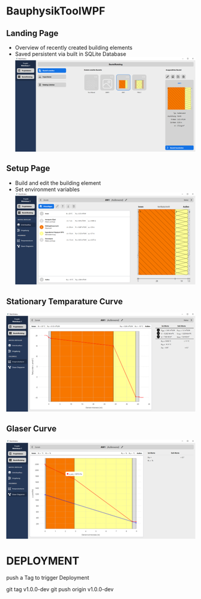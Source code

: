 # BauphysikToolWPF

## Landing Page
- Overview of recently created building elements
- Saved persistent via built in SQLite Database
![alt text](./Resources/MarkdownImages/FO0_LandingPage.png "Landing Page")

## Setup Page
- Build and edit the building element
- Set environment variables
![alt text](./Resources/MarkdownImages/FO1_SetupLayer.png "Edit Element & Environment Variables")

## Stationary Temparature Curve
![alt text](./Resources/MarkdownImages/FO2_Temperature.png "Temperature Curve")

## Glaser Curve
![alt text](./Resources/MarkdownImages/FO3_Moisture.png "Glaser Curve")


# DEPLOYMENT

push a Tag to trigger Deployment

git tag v1.0.0-dev
git push origin v1.0.0-dev


